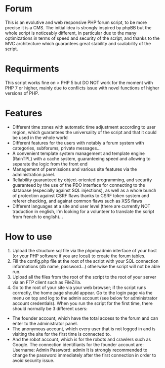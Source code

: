 # Forum
This is an evolutive and web responsive PHP forum script, to be more precise it is a CMS. The initial idea is strongly inspired by phpBB but the whole script is noticeably different, in particular due to the many optimizations in terms of speed and security of the script, and thanks to the MVC architecture which guarantees great stability and scalability of the script.
# Requirments
This script works fine on > PHP 5 but DO NOT work for the moment with PHP 7 or higher, mainly due to conflicts issue with novel functions of higher versions of PHP.
# Features
* Different time zones with automatic time adjustment according to user region, which guarantees the universality of the script and that it could be used in the whole world
* Different features for the users with notably a forum system with categories, subforums, private messages...
* A convenient template system management and template engine (RainTPL) with a cache system, guaranteeing speed and allowing to separate the logic from the front end
* Management of permissions and various site features via the administration panel.
* Reliability guaranteed by object-oriented programming, and security guaranteed by the use of the PDO interface for connecting to the database (especially against SQL injections), as well as a whole bunch of protection against CSRF flaws thanks to CSRF token system and referer checking, and against common flaws such as XSS flaws
* Different languages at a site and user level (there are currently NOT traduction in english, I'm looking for a volunteer to translate the script from french to english)...
# How to use
1. Upload the structure.sql file via the phpmyadmin interface of your host (or your PHP software if you are local) to create the forum tables.
2. Fill the config.php file at the root of the script with your SQL connection informations (db name, password...) otherwise the script will not be able run.
3. Upload all the files from the root of the script to the root of your server via an FTP client such as FileZilla.
4. Go to the root of your site via your web browser; if the script runs correctly, the home page should appear. Go to the login page via the menu on top and log to the admin account (see below for administrator account credentials).
When you run the script for the first time, there should normally be 3 different users:
* The founder account, which have the total access to the forum and can enter to the administrator panel.
* The anonymous account, which every user that is not logged in and is visiting the site for the first time is connected to.
* And the robot account, which is for the robots and crawlers such as Google.
The connection identifiants for the founder account are:
Username: Admin
Password: admin
It is strongly recommended to change the password immediately after the first connection in order to avoid security issue.